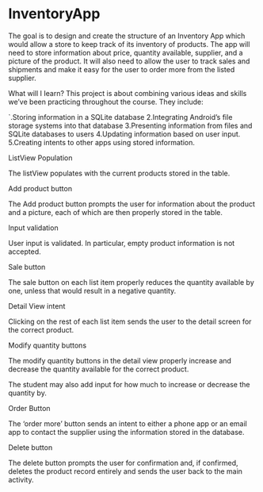 # InventoryApp


The goal is to design and create the structure of an Inventory App which would allow a store to keep track of its inventory of products. The app will need to store information about price, quantity available, supplier, and a picture of the product. It will also need to allow the user to track sales and shipments and make it easy for the user to order more from the listed supplier.


What will I Iearn?
This project is about combining various ideas and skills we’ve been practicing throughout the course. They include:

`.Storing information in a SQLite database
2.Integrating Android’s file storage systems into that database
3.Presenting information from files and SQLite databases to users
4.Updating information based on user input.
5.Creating intents to other apps using stored information.





ListView Population

The listView populates with the current products stored in the table.

Add product button

The Add product button prompts the user for information about the product and a picture, each of which are then properly stored in the table.

Input validation

User input is validated. In particular, empty product information is not accepted.

Sale button

The sale button on each list item properly reduces the quantity available by one, unless that would result in a negative quantity.

Detail View intent

Clicking on the rest of each list item sends the user to the detail screen for the correct product.

Modify quantity buttons

The modify quantity buttons in the detail view properly increase and decrease the quantity available for the correct product.

The student may also add input for how much to increase or decrease the quantity by.

Order Button

The ‘order more’ button sends an intent to either a phone app or an email app to contact the supplier using the information stored in the database.

Delete button

The delete button prompts the user for confirmation and, if confirmed, deletes the product record entirely and sends the user back to the main activity.
